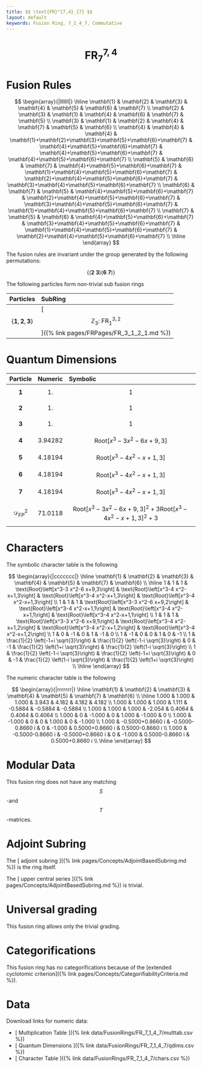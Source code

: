 ```yaml
---
title: $$ \text{FR}^{7,4}_{7} $$
layout: default
keywords: Fusion Ring, 7_1_4_7, Commutative
---
```

# $$ \text{FR}^{7,4}_{7} $$


# Fusion Rules

$$
\begin{array}{|lllllll|}
\hline
 \mathbf{1} & \mathbf{2} & \mathbf{3} & \mathbf{4} & \mathbf{5} & \mathbf{6} & \mathbf{7} \\
 \mathbf{2} & \mathbf{3} & \mathbf{1} & \mathbf{4} & \mathbf{6} & \mathbf{7} & \mathbf{5} \\
 \mathbf{3} & \mathbf{1} & \mathbf{2} & \mathbf{4} & \mathbf{7} & \mathbf{5} & \mathbf{6} \\
 \mathbf{4} & \mathbf{4} & \mathbf{4} & \mathbf{1}+\mathbf{2}+\mathbf{3}+\mathbf{5}+\mathbf{6}+\mathbf{7} & \mathbf{4}+\mathbf{5}+\mathbf{6}+\mathbf{7} & \mathbf{4}+\mathbf{5}+\mathbf{6}+\mathbf{7} & \mathbf{4}+\mathbf{5}+\mathbf{6}+\mathbf{7} \\
 \mathbf{5} & \mathbf{6} & \mathbf{7} & \mathbf{4}+\mathbf{5}+\mathbf{6}+\mathbf{7} & \mathbf{1}+\mathbf{4}+\mathbf{5}+\mathbf{6}+\mathbf{7} & \mathbf{2}+\mathbf{4}+\mathbf{5}+\mathbf{6}+\mathbf{7} & \mathbf{3}+\mathbf{4}+\mathbf{5}+\mathbf{6}+\mathbf{7} \\
 \mathbf{6} & \mathbf{7} & \mathbf{5} & \mathbf{4}+\mathbf{5}+\mathbf{6}+\mathbf{7} & \mathbf{2}+\mathbf{4}+\mathbf{5}+\mathbf{6}+\mathbf{7} & \mathbf{3}+\mathbf{4}+\mathbf{5}+\mathbf{6}+\mathbf{7} & \mathbf{1}+\mathbf{4}+\mathbf{5}+\mathbf{6}+\mathbf{7} \\
 \mathbf{7} & \mathbf{5} & \mathbf{6} & \mathbf{4}+\mathbf{5}+\mathbf{6}+\mathbf{7} & \mathbf{3}+\mathbf{4}+\mathbf{5}+\mathbf{6}+\mathbf{7} & \mathbf{1}+\mathbf{4}+\mathbf{5}+\mathbf{6}+\mathbf{7} & \mathbf{2}+\mathbf{4}+\mathbf{5}+\mathbf{6}+\mathbf{7} \\
\hline
\end{array}
$$


The fusion rules are invariant under the group generated by the following permutations:

$$ \{(\mathbf{2} \  \mathbf{3}) (\mathbf{6} \  \mathbf{7})\} $$


The following particles form non-trivial sub fusion rings

| Particles | SubRing |
| :------ | :------ |
| $$ \{\mathbf{1},\mathbf{2},\mathbf{3}\} $$ | [ $$ \mathbb{Z}_3:\ \text{FR}^{3,2}_{1} $$ ]({% link pages/FRPages/FR_3_1_2_1.md %}) |

# Quantum Dimensions

| Particle | Numeric | Symbolic |
| :------ | :------ | :------ |
| $$ \mathbf{1} $$ | $$ 1. $$ | $$ 1 $$ |
| $$ \mathbf{2} $$ | $$ 1. $$ | $$ 1 $$ |
| $$ \mathbf{3} $$ | $$ 1. $$ | $$ 1 $$ |
| $$ \mathbf{4} $$ | $$ 3.94282 $$ | $$ \text{Root}\left[x^3-3 x^2-6 x+9,3\right] $$ |
| $$ \mathbf{5} $$ | $$ 4.18194 $$ | $$ \text{Root}\left[x^3-4 x^2-x+1,3\right] $$ |
| $$ \mathbf{6} $$ | $$ 4.18194 $$ | $$ \text{Root}\left[x^3-4 x^2-x+1,3\right] $$ |
| $$ \mathbf{7} $$ | $$ 4.18194 $$ | $$ \text{Root}\left[x^3-4 x^2-x+1,3\right] $$ |
| $$ \mathcal{D}_{FP}^2 $$ | $$ 71.0118 $$ | $$ \text{Root}\left[x^3-3 x^2-6 x+9,3\right]^2+3 \text{Root}\left[x^3-4 x^2-x+1,3\right]^2+3 $$ |

# Characters

The symbolic character table is the following

$$
\begin{array}{|ccccccc|}
\hline
 \mathbf{1} & \mathbf{2} & \mathbf{3} & \mathbf{4} & \mathbf{5} & \mathbf{7} & \mathbf{6} \\
\hline
 1 & 1 & 1 & \text{Root}\left[x^3-3 x^2-6 x+9,3\right] & \text{Root}\left[x^3-4 x^2-x+1,3\right] & \text{Root}\left[x^3-4 x^2-x+1,3\right] & \text{Root}\left[x^3-4 x^2-x+1,3\right] \\
 1 & 1 & 1 & \text{Root}\left[x^3-3 x^2-6 x+9,2\right] & \text{Root}\left[x^3-4 x^2-x+1,1\right] & \text{Root}\left[x^3-4 x^2-x+1,1\right] & \text{Root}\left[x^3-4 x^2-x+1,1\right] \\
 1 & 1 & 1 & \text{Root}\left[x^3-3 x^2-6 x+9,1\right] & \text{Root}\left[x^3-4 x^2-x+1,2\right] & \text{Root}\left[x^3-4 x^2-x+1,2\right] & \text{Root}\left[x^3-4 x^2-x+1,2\right] \\
 1 & 0 & -1 & 0 & 1 & -1 & 0 \\
 1 & -1 & 0 & 0 & 1 & 0 & -1 \\
 1 & \frac{1}{2} \left(-1+i \sqrt{3}\right) & \frac{1}{2} \left(-1-i \sqrt{3}\right) & 0 & -1 & \frac{1}{2} \left(1+i \sqrt{3}\right) & \frac{1}{2} \left(1-i \sqrt{3}\right) \\
 1 & \frac{1}{2} \left(-1-i \sqrt{3}\right) & \frac{1}{2} \left(-1+i \sqrt{3}\right) & 0 & -1 & \frac{1}{2} \left(1-i \sqrt{3}\right) & \frac{1}{2} \left(1+i \sqrt{3}\right) \\
\hline
\end{array}
$$

The numeric character table is the following

$$
\begin{array}{|rrrrrrr|}
\hline
 \mathbf{1} & \mathbf{2} & \mathbf{3} & \mathbf{4} & \mathbf{5} & \mathbf{7} & \mathbf{6} \\
\hline
 1.000 & 1.000 & 1.000 & 3.943 & 4.182 & 4.182 & 4.182 \\
 1.000 & 1.000 & 1.000 & 1.111 & -0.5884 & -0.5884 & -0.5884 \\
 1.000 & 1.000 & 1.000 & -2.054 & 0.4064 & 0.4064 & 0.4064 \\
 1.000 & 0 & -1.000 & 0 & 1.000 & -1.000 & 0 \\
 1.000 & -1.000 & 0 & 0 & 1.000 & 0 & -1.000 \\
 1.000 & -0.5000+0.8660 i & -0.5000-0.8660 i & 0 & -1.000 & 0.5000+0.8660 i & 0.5000-0.8660 i \\
 1.000 & -0.5000-0.8660 i & -0.5000+0.8660 i & 0 & -1.000 & 0.5000-0.8660 i & 0.5000+0.8660 i \\
\hline
\end{array}
$$

# Modular Data

This fusion ring does not have any matching $$ S $$-and $$ T $$-matrices.

# Adjoint Subring

The [ adjoint subring ]({% link pages/Concepts/AdjointBasedSubring.md %}) is the ring itself.

The [ upper central series ]({% link pages/Concepts/AdjointBasedSubring.md %}) is trivial.

# Universal grading

This fusion ring allows only the trivial grading.

# Categorifications

This fusion ring has no  categorifications because of the [extended cyclotomic criterion]({% link pages/Concepts/CategorifiabilityCriteria.md %}).

# Data

Download links for numeric data:

* [ Multiplication Table ]({% link data/FusionRings/FR_7_1_4_7/multtab.csv %})
* [ Quantum Dimensions ]({% link data/FusionRings/FR_7_1_4_7/qdims.csv %})
* [ Character Table ]({% link data/FusionRings/FR_7_1_4_7/chars.csv %})
